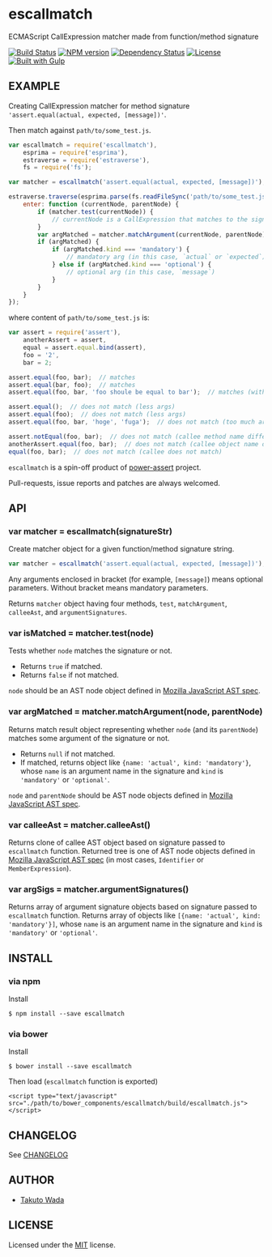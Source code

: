 escallmatch
================================

ECMAScript CallExpression matcher made from function/method signature

[![Build Status](https://travis-ci.org/twada/escallmatch.svg?branch=master)](https://travis-ci.org/twada/escallmatch)
[![NPM version](https://badge.fury.io/js/escallmatch.svg)](http://badge.fury.io/js/escallmatch)
[![Dependency Status](https://gemnasium.com/twada/escallmatch.svg)](https://gemnasium.com/twada/escallmatch)
[![License](http://img.shields.io/badge/license-MIT-brightgreen.svg)](http://twada.mit-license.org/)
[![Built with Gulp](http://img.shields.io/badge/built_with-gulp-brightgreen.svg)](http://gulpjs.com/)



EXAMPLE
---------------------------------------

Creating CallExpression matcher for method signature `'assert.equal(actual, expected, [message])'`.

Then match against `path/to/some_test.js`.

```javascript
var escallmatch = require('escallmatch'),
    esprima = require('esprima'),
    estraverse = require('estraverse'),
    fs = require('fs');

var matcher = escallmatch('assert.equal(actual, expected, [message])');

estraverse.traverse(esprima.parse(fs.readFileSync('path/to/some_test.js')), {
    enter: function (currentNode, parentNode) {
        if (matcher.test(currentNode)) {
            // currentNode is a CallExpression that matches to the signature
        }
        var argMatched = matcher.matchArgument(currentNode, parentNode);
        if (argMatched) {
            if (argMatched.kind === 'mandatory') {
                // mandatory arg (in this case, `actual` or `expected`)
            } else if (argMatched.kind === 'optional') {
                // optional arg (in this case, `message`)
            }
        }
    }
});
```

where content of `path/to/some_test.js` is:

```javascript
var assert = require('assert'),
    anotherAssert = assert,
    equal = assert.equal.bind(assert),
    foo = '2',
    bar = 2;

assert.equal(foo, bar);  // matches
assert.equal(bar, foo);  // matches
assert.equal(foo, bar, 'foo shoule be equal to bar');  // matches (with optional arg)

assert.equal();  // does not match (less args)
assert.equal(foo);  // does not match (less args)
assert.equal(foo, bar, 'hoge', 'fuga');  // does not match (too much args)

assert.notEqual(foo, bar);  // does not match (callee method name differs)
anotherAssert.equal(foo, bar);  // does not match (callee object name differs)
equal(foo, bar);  // does not match (callee does not match)
```

`escallmatch` is a spin-off product of [power-assert](http://github.com/twada/power-assert) project.

Pull-requests, issue reports and patches are always welcomed.


API
---------------------------------------

### var matcher = escallmatch(signatureStr)

Create matcher object for a given function/method signature string.

```javascript
var matcher = escallmatch('assert.equal(actual, expected, [message])');
```

Any arguments enclosed in bracket (for example, `[message]`) means optional parameters. Without bracket means mandatory parameters.

Returns `matcher` object having four methods, `test`, `matchArgument`, `calleeAst`, and `argumentSignatures`.


### var isMatched = matcher.test(node)

Tests whether `node` matches the signature or not.

 - Returns `true` if matched.
 - Returns `false` if not matched.

`node` should be an AST node object defined in [Mozilla JavaScript AST spec](https://developer.mozilla.org/en-US/docs/SpiderMonkey/Parser_API).


### var argMatched = matcher.matchArgument(node, parentNode)

Returns match result object representing whether `node` (and its `parentNode`) matches some argument of the signature or not.

 - Returns `null` if not matched.
 - If matched, returns object like `{name: 'actual', kind: 'mandatory'}`, whose `name` is an argument name in the signature and `kind` is `'mandatory'` or `'optional'`.

`node` and `parentNode` should be AST node objects defined in [Mozilla JavaScript AST spec](https://developer.mozilla.org/en-US/docs/SpiderMonkey/Parser_API).


### var calleeAst = matcher.calleeAst()

Returns clone of callee AST object based on signature passed to `escallmatch` function. Returned tree is one of AST node objects defined in [Mozilla JavaScript AST spec](https://developer.mozilla.org/en-US/docs/SpiderMonkey/Parser_API) (in most cases, `Identifier` or `MemberExpression`).


### var argSigs = matcher.argumentSignatures()

Returns array of argument signature objects based on signature passed to `escallmatch` function. Returns array of objects like `[{name: 'actual', kind: 'mandatory'}]`, whose `name` is an argument name in the signature and `kind` is `'mandatory'` or `'optional'`.



INSTALL
---------------------------------------

### via npm

Install

    $ npm install --save escallmatch


### via bower

Install

    $ bower install --save escallmatch

Then load (`escallmatch` function is exported)

    <script type="text/javascript" src="./path/to/bower_components/escallmatch/build/escallmatch.js"></script>



CHANGELOG
---------------------------------------
See [CHANGELOG](https://github.com/twada/escallmatch/blob/master/CHANGELOG.md)


AUTHOR
---------------------------------------
* [Takuto Wada](http://github.com/twada)



LICENSE
---------------------------------------
Licensed under the [MIT](http://twada.mit-license.org/) license.
